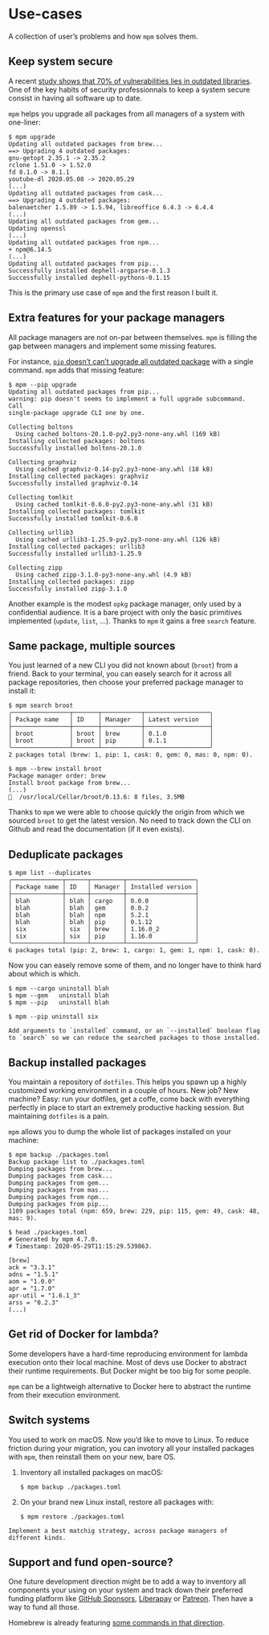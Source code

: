 # Use-cases

A collection of user’s problems and how `mpm` solves them.

## Keep system secure

A recent
[study shows that 70% of vulnerabilities lies in outdated libraries](https://developers.slashdot.org/story/20/05/23/2330244/open-source-security-report-finds-library-induced-flaws-in-70-of-applications).
One of the key habits of security professionnals to keep a system secure
consist in having all software up to date.

`mpm` helps you upgrade all packages from all managers of a system with
one-liner:

```shell-session
$ mpm upgrade
Updating all outdated packages from brew...
==> Upgrading 4 outdated packages:
gnu-getopt 2.35.1 -> 2.35.2
rclone 1.51.0 -> 1.52.0
fd 8.1.0 -> 8.1.1
youtube-dl 2020.05.08 -> 2020.05.29
(...)
Updating all outdated packages from cask...
==> Upgrading 4 outdated packages:
balenaetcher 1.5.89 -> 1.5.94, libreoffice 6.4.3 -> 6.4.4
(...)
Updating all outdated packages from gem...
Updating openssl
(...)
Updating all outdated packages from npm...
+ npm@6.14.5
(...)
Updating all outdated packages from pip...
Successfully installed dephell-argparse-0.1.3
Successfully installed dephell-pythons-0.1.15
```

This is the primary use case of `mpm` and the first reason I built it.

## Extra features for your package managers

All package managers are not on-par between themselves. `mpm` is filling the
gap between managers and implement some missing features.

For instance,
[`pip` doesn’t can’t upgrade all outdated package](https://github.com/pypa/pip/issues/4551)
with a single command. `mpm` adds that missing feature:

```shell-session
$ mpm --pip upgrade
Updating all outdated packages from pip...
warning: pip doesn't seems to implement a full upgrade subcommand. Call
single-package upgrade CLI one by one.

Collecting boltons
  Using cached boltons-20.1.0-py2.py3-none-any.whl (169 kB)
Installing collected packages: boltons
Successfully installed boltons-20.1.0

Collecting graphviz
  Using cached graphviz-0.14-py2.py3-none-any.whl (18 kB)
Installing collected packages: graphviz
Successfully installed graphviz-0.14

Collecting tomlkit
  Using cached tomlkit-0.6.0-py2.py3-none-any.whl (31 kB)
Installing collected packages: tomlkit
Successfully installed tomlkit-0.6.0

Collecting urllib3
  Using cached urllib3-1.25.9-py2.py3-none-any.whl (126 kB)
Installing collected packages: urllib3
Successfully installed urllib3-1.25.9

Collecting zipp
  Using cached zipp-3.1.0-py3-none-any.whl (4.9 kB)
Installing collected packages: zipp
Successfully installed zipp-3.1.0
```

Another example is the modest `opkg` package manager, only used by a
confidential audience. It is a bare project with only the basic primitives
implemented (`update`, `list`, …). Thanks to `mpm` it gains a free `search`
feature.

## Same package, multiple sources

You just learned of a new CLI you did not known about (`broot`) from a friend.
Back to your terminal, you can easely search for it across all package
repositories, then choose your preferred package manager to install it:

```shell-session
$ mpm search broot
╭────────────────┬───────┬───────────┬──────────────────╮
│ Package name   │ ID    │ Manager   │ Latest version   │
├────────────────┼───────┼───────────┼──────────────────┤
│ broot          │ broot │ brew      │ 0.1.0            │
│ broot          │ broot │ pip       │ 0.1.1            │
╰────────────────┴───────┴───────────┴──────────────────╯
2 packages total (brew: 1, pip: 1, cask: 0, gem: 0, mas: 0, npm: 0).
```

```shell-session
$ mpm --brew install broot
Package manager order: brew
Install broot package from brew...
(...)
🍺  /usr/local/Cellar/broot/0.13.6: 8 files, 3.5MB
```

Thanks to `mpm` we were able to choose quickly the origin from which we sourced
`broot` to get the latest version. No need to track down the CLI on Github and
read the documentation (if it even exists).

## Deduplicate packages

```shell-session
$ mpm list --duplicates
╭──────────────┬──────┬─────────┬───────────────────╮
│ Package name │ ID   │ Manager │ Installed version │
├──────────────┼──────┼─────────┼───────────────────┤
│ blah         │ blah │ cargo   │ 0.0.0             │
│ blah         │ blah │ gem     │ 0.0.2             │
│ blah         │ blah │ npm     │ 5.2.1             │
│ blah         │ blah │ pip     │ 0.1.12            │
│ six          │ six  │ brew    │ 1.16.0_2          │
│ six          │ six  │ pip     │ 1.16.0            │
╰──────────────┴──────┴─────────┴───────────────────╯
6 packages total (pip: 2, brew: 1, cargo: 1, gem: 1, npm: 1, cask: 0).
```

Now you can easely remove some of them, and no longer have to think hard about
which is which.

```shell-session
$ mpm --cargo uninstall blah
$ mpm --gem   uninstall blah
$ mpm --pip   uninstall blah

$ mpm --pip uninstall six
```

```{todo}
Add arguments to `installed` command, or an `--installed` boolean flag to `search` so we can reduce the searched packages to those installed.
```

## Backup installed packages

You maintain a repository of `dotfiles`. This helps you spawn up a highly
customized working environment in a couple of hours. New job? New machine?
Easy: run your dotfiles, get a coffe, come back with everything perfectly in
place to start an extremely productive hacking session. But maintaining
`dotfiles` is a pain.

`mpm` allows you to dump the whole list of packages installed on your machine:

```shell-session
$ mpm backup ./packages.toml
Backup package list to ./packages.toml
Dumping packages from brew...
Dumping packages from cask...
Dumping packages from gem...
Dumping packages from mas...
Dumping packages from npm...
Dumping packages from pip...
1109 packages total (npm: 659, brew: 229, pip: 115, gem: 49, cask: 48, mas: 9).
```

```shell-session
$ head ./packages.toml
# Generated by mpm 4.7.0.
# Timestamp: 2020-05-29T11:15:29.539863.

[brew]
ack = "3.3.1"
adns = "1.5.1"
aom = "1.0.0"
apr = "1.7.0"
apr-util = "1.6.1_3"
arss = "0.2.3"
(...)
```

## Get rid of Docker for lambda?

Some developers have a hard-time reproducing environment for lambda execution
onto their local machine. Most of devs use Docker to abstract their runtime
requirements. But Docker might be too big for some people.

`mpm` can be a lightweigh alternative to Docker here to abstract the runtime
from their execution environment.

## Switch systems

You used to work on macOS. Now you’d like to move to Linux. To reduce friction
during your migration, you can invotory all your installed packages with `mpm`,
then reinstall them on your new, bare OS.

1. Inventory all installed packages on macOS:

   ```shell-session
   $ mpm backup ./packages.toml
   ```

1. On your brand new Linux install, restore all packages with:

   ```shell-session
   $ mpm restore ./packages.toml
   ```

```{todo}
Implement a best matchig strategy, across package managers of different kinds.
```

## Support and fund open-source?

One future development direction might be to add a way to inventory all
components your using on your system and track down their preferred funding
platform like [GitHub Sponsors](https://github.com/sponsors),
[Liberapay](https://liberapay.com) or [Patreon](https://patreon.com). Then have
a way to fund all those.

Homebrew is already featuring
[some commands in that direction](https://github.com/Homebrew/brew/pull/7900).
